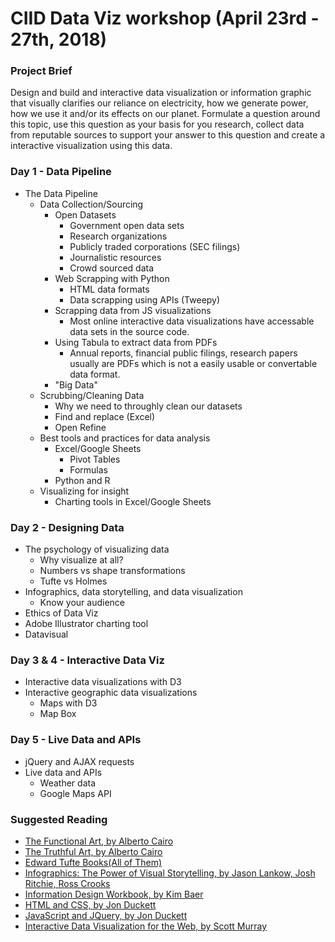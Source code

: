 # CIID Data Viz workshop (April 23rd - 27th, 2018)
### Project Brief
Design and build and interactive data visualization or information graphic that visually clarifies our reliance on electricity, how we generate power, how we use it and/or its effects on our planet. Formulate a question around this topic, use this question as your basis for you research, collect data from reputable sources to support your answer to this question and create a interactive visualization using this data.

### Day 1 - Data Pipeline
* The Data Pipeline
	* Data Collection/Sourcing
		* Open Datasets
			* Government open data sets
			* Research organizations
			* Publicly traded corporations (SEC filings)
			* Journalistic resources
			* Crowd sourced data
		* Web Scrapping with Python
			* HTML data formats
			* Data scrapping using APIs (Tweepy)
		* Scrapping data from JS visualizations
			* Most online interactive data visualizations have accessable data sets in the source code.
		* Using Tabula to extract data from PDFs
			* Annual reports, financial public filings, research papers usually are PDFs which is not a easily usable or convertable data format.
		* "Big Data"
	* Scrubbing/Cleaning Data
		* Why we need to throughly clean our datasets
		* Find and replace (Excel)
		* Open Refine
	* Best tools and practices for data analysis
		* Excel/Google Sheets
			* Pivot Tables
			* Formulas
		* Python and R
	* Visualizing for insight
		* Charting tools in Excel/Google Sheets

### Day 2 - Designing Data
* The psychology of visualizing data
	* Why visualize at all?
	* Numbers vs shape transformations
	* Tufte vs Holmes
* Infographics, data storytelling, and data visualization
	* Know your audience
* Ethics of Data Viz
* Adobe Illustrator charting tool 
* Datavisual

### Day 3 & 4 - Interactive Data Viz
* Interactive data visualizations with D3
* Interactive geographic data visualizations
	* Maps with D3
	* Map Box

### Day 5 - Live Data and APIs
* jQuery and AJAX requests
* Live data and APIs
	* Weather data
	* Google Maps API

### Suggested Reading
* [The Functional Art, by Alberto Cairo](https://www.amazon.com/gp/product/0321834739/)
* [The Truthful Art, by Alberto Cairo](https://www.amazon.com/gp/product/0321934075)
* [Edward Tufte Books(All of Them)](https://www.edwardtufte.com/tufte/books_vdqi)
* [Infographics: The Power of Visual Storytelling, by Jason Lankow,‎ Josh Ritchie,‎ Ross Crooks](https://www.amazon.com/Infographics-Visual-Storytelling-Jason-Lankow/dp/1118314042)
* [Information Design Workbook, by Kim Baer](https://www.amazon.com/Information-Design-Workbook-approaches-inspiration/dp/1592536271)
* [HTML and CSS, by Jon Duckett](https://www.amazon.com/HTML-CSS-Design-Build-Websites/dp/1118008189)
* [JavaScript and JQuery, by Jon Duckett](https://www.amazon.com/JavaScript-JQuery-Interactive-Front-End-Development/dp/1118531647/)
* [Interactive Data Visualization for the Web, by Scott Murray](https://www.amazon.com/Interactive-Data-Visualization-Web-Introduction/dp/1449339735)